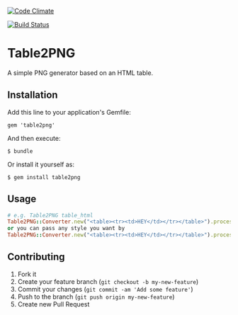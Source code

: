 [![Code Climate](https://codeclimate.com/github/seekingalpha/table2png.png)](https://codeclimate.com/github/seekingalpha/table2png)

[![Build Status](https://travis-ci.org/seekingalpha/table2png.svg)](https://travis-ci.org/seekingalpha/table2png)

# Table2PNG

A simple PNG generator based on an HTML table.

## Installation

Add this line to your application's Gemfile:

    gem 'table2png'

And then execute:

    $ bundle

Or install it yourself as:

    $ gem install table2png

## Usage

```ruby                                              
# e.g. Table2PNG table_html
Table2PNG::Converter.new("<table><tr><td>HEY</td></tr></table>").process // default style public/table.css
or you can pass any style you want by
Table2PNG::Converter.new("<table><tr><td>HEY</td></tr></table>").process ['public/style.css']
```
   
## Contributing

1. Fork it
2. Create your feature branch (`git checkout -b my-new-feature`)
3. Commit your changes (`git commit -am 'Add some feature'`)
4. Push to the branch (`git push origin my-new-feature`)
5. Create new Pull Request

